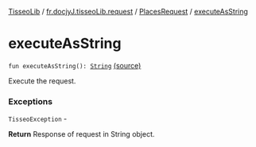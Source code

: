 [TisseoLib](../../index.md) / [fr.docjyJ.tisseoLib.request](../index.md) / [PlacesRequest](index.md) / [executeAsString](./execute-as-string.md)

# executeAsString

`fun executeAsString(): `[`String`](https://kotlinlang.org/api/latest/jvm/stdlib/kotlin/-string/index.html) [(source)](https://github.com/docjyJ/TisseoLib/tree/master/src/main/kotlin/fr/docjyJ/tisseoLib/request/PlacesRequest.kt#L84)

Execute the request.

### Exceptions

`TisseoException` -

**Return**
Response of request in String object.

